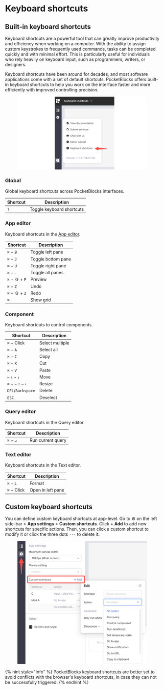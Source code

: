 # Keyboard shortcuts

## Built-in keyboard shortcuts

Keyboard shortcuts are a powerful tool that can greatly improve productivity and efficiency when working on a computer. With the ability to assign custom keystrokes to frequently used commands, tasks can be completed quickly and with minimal effort. This is particularly useful for individuals who rely heavily on keyboard input, such as programmers, writers, or designers.

Keyboard shortcuts have been around for decades, and most software applications come with a set of default shortcuts. PocketBlocks offers built-in keyboard shortcuts to help you work on the interface faster and more efficiently with improved controlling precision.

<figure><img src="../.gitbook/assets/build-apps/keyboard-shortcuts/01.png" alt=""><figcaption></figcaption></figure>

### Global

Global keyboard shortcuts across PocketBlocks interfaces.

| Shortcut | Description               |
| -------- | ------------------------- |
| `?`      | Toggle keyboard shortcuts |

### App editor

Keyboard shortcuts in the [App editor](keyboard-shortcuts.md#app-editor).

| Shortcut      | Description        |
| ------------- | ------------------ |
| `⌘` + `B`     | Toggle left pane   |
| `⌘` + `J`     | Toggle bottom pane |
| `⌘` + `U`     | Toggle right pane  |
| `⌘` + `.`     | Toggle all panes   |
| `⌘` + ⇧ + `P` | Preview            |
| `⌘` + `Z`     | Undo               |
| `⌘` + ⇧ + `Z` | Redo               |
| `⌘`           | Show grid          |

### Component

Keyboard shortcuts to control components.

| Shortcut              | Description     |
| --------------------- | --------------- |
| `⌘` + Click           | Select multiple |
| `⌘` + `A`             | Select all      |
| `⌘` + `C`             | Copy            |
| `⌘` + `X`             | Cut             |
| `⌘` + `V`             | Paste           |
| `←` `↑` `→` `↓`       | Move            |
| `⌘` + `←` `↑` `→` `↓` | Resize          |
| `DEL`/`Backspace`     | Delete          |
| `ESC`                 | Deselect        |

### Query editor

Keyboard shortcuts in the Query editor.

| Shortcut  | Description       |
| --------- | ----------------- |
| `⌘` + `↵` | Run current query |

### Text editor

Keyboard shortcuts in the Text editor.

| Shortcut    | Description       |
| ----------- | ----------------- |
| `⌘` + `L`   | Format            |
| `⌘` + Click | Open in left pane |

## Custom keyboard shortcuts

You can define custom keyboard shortcuts at app-level. Go to ⚙️ on the left side-bar > **App settings** > **Custom shortcuts**. Click **+ Add** to add new shortcuts for specific actions. Then, you can click a custom shortcut to modify it or click the three dots `···` to delete it.

<figure><img src="../.gitbook/assets/build-apps/keyboard-shortcuts/02.png" alt=""><figcaption></figcaption></figure>

{% hint style="info" %}
PocketBlocks keyboard shortcuts are better set to avoid conflicts with the browser's keyboard shortcuts, in case they can not be successfully triggered.
{% endhint %}
